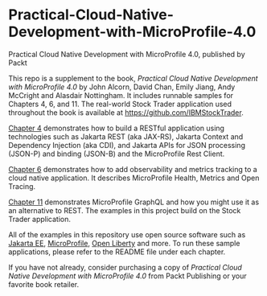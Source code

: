 # Practical-Cloud-Native-Development-with-MicroProfile-4.0
Practical Cloud Native Development with MicroProfile 4.0, published by Packt

This repo is a supplement to the book, _Practical Cloud Native Development with
MicroProfile 4.0_ by John Alcorn, David Chan, Emily Jiang, Andy McCright and
Alasdair Nottingham. It includes runnable samples for Chapters 4, 6, and 11.
The real-world Stock Trader application used throughout the book is available
at https://github.com/IBMStockTrader.

[Chapter 4](ch4/) demonstrates how to build a RESTful application using
technologies such as Jakarta REST (aka JAX-RS), Jakarta Context and Dependency
Injection (aka CDI), and Jakarta APIs for JSON processing (JSON-P) and binding
(JSON-B) and the MicroProfile Rest Client.

[Chapter 6](ch6/) demonstrates how to add observability and metrics tracking to
a cloud native application. It describes MicroProfile Health, Metrics and Open
Tracing.

[Chapter 11](ch11/) demonstrates MicroProfile GraphQL and how you might use it
as an alternative to REST. The examples in this project build on the Stock
Trader application.

All of the examples in this repository use open source software such as
[Jakarta EE](https://jakarta.ee/), [MicroProfile](https://microprofile.io/),
[Open Liberty](https://openliberty.io/) and more. To run these sample
applications, please refer to the README file under each chapter.

If you have not already, consider purchasing a copy of _Practical Cloud Native
Development with MicroProfile 4.0_ from Packt Publishing or your favorite book
retailer.